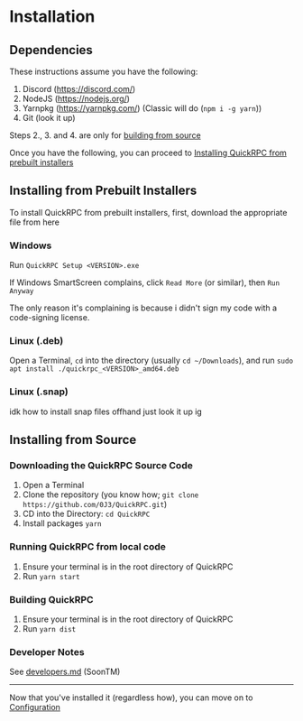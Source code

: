 # Installation

## Dependencies

These instructions assume you have the following:

1. Discord (https://discord.com/)
2. NodeJS (https://nodejs.org/)
3. Yarnpkg (https://yarnpkg.com/) (Classic will do (`npm i -g yarn`))
4. Git (look it up)

Steps 2., 3. and 4. are only for [building from source](#build-instructions)

Once you have the following, you can proceed to [Installing QuickRPC from prebuilt installers](#installing-from-prebuilt-installers)

## Installing from Prebuilt Installers

To install QuickRPC from prebuilt installers, first, download the appropriate file from <Link href="/download">here</Link>

### Windows

Run `QuickRPC Setup <VERSION>.exe`

If Windows SmartScreen complains, click `Read More` (or similar), then `Run Anyway`

The only reason it's complaining is because i didn't sign my code with a code-signing license.

### Linux (.deb)

Open a Terminal, `cd` into the directory (usually `cd ~/Downloads`), and run `sudo apt install ./quickrpc_<VERSION>_amd64.deb`

### Linux (.snap)

idk how to install snap files offhand just look it up ig

## Installing from Source

### Downloading the QuickRPC Source Code

1. Open a Terminal
2. Clone the repository (you know how; `git clone https://github.com/0J3/QuickRPC.git`)
3. CD into the Directory: `cd QuickRPC`
4. Install packages `yarn`

### Running QuickRPC from local code

1. Ensure your terminal is in the root directory of QuickRPC
2. Run `yarn start`

### Building QuickRPC

1. Ensure your terminal is in the root directory of QuickRPC
2. Run `yarn dist`

### Developer Notes

See [developers.md](/developers.md) (SoonTM)

---

Now that you've installed it (regardless how), you can move on to [Configuration](#configuration)
